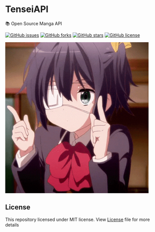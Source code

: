 # TenseiAPI

📚 Open Source Manga API

[![GitHub issues](https://img.shields.io/github/issues/PizzaStruct/TenseiAPI?style=flat-square)](https://github.com/PizzaStruct/TenseiAPI/issues)
[![GitHub forks](https://img.shields.io/github/forks/PizzaStruct/TenseiAPI?style=flat-square)](https://github.com/PizzaStruct/TenseiAPI/network)
[![GitHub stars](https://img.shields.io/github/stars/PizzaStruct/TenseiAPI?style=flat-square)](https://github.com/PizzaStruct/TenseiAPI/stargazers)
[![GitHub license](https://img.shields.io/github/license/PizzaStruct/TenseiAPI?style=flat-square)](https://github.com/PizzaStruct/TenseiAPI)

![Rikka](rikka.gif)

## License

This repository licensed under MIT license. View [License](LICENSE) file for more details
